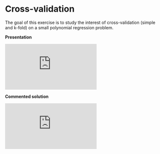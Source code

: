 # Cross-validation

The goal of this exercise is to study the interest of cross-validation (simple and k-fold) on a small polynomial regression problem.

**Presentation**

<div class="embed-container">
  <iframe src="https://www.youtube.com/embed/7HuBkSLDwCY" frameborder="0" allowfullscreen></iframe>
</div>

**Commented solution**

<div class="embed-container">
  <iframe src="https://www.youtube.com/embed/jxN9o0qLL54" frameborder="0" allowfullscreen></iframe>
</div>

